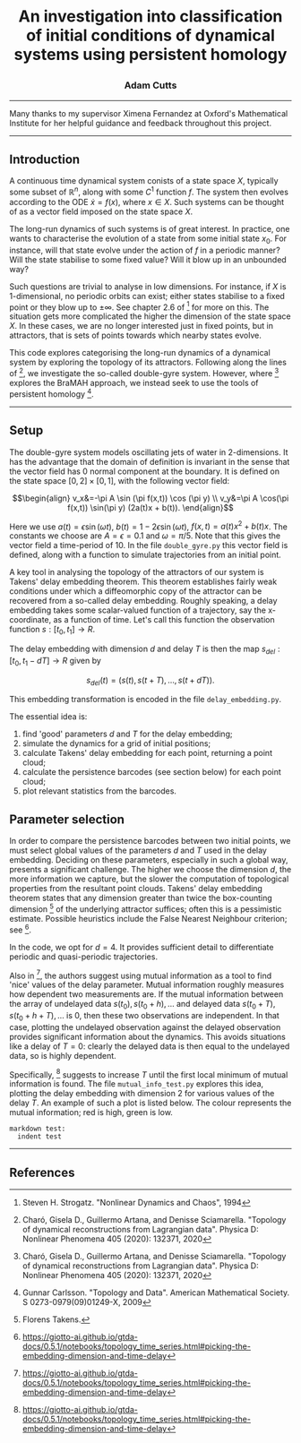 # <p align="center">An investigation into classification of initial conditions of dynamical systems using persistent homology</p>

### <p align="center">Adam Cutts</p>

---
Many thanks to my supervisor Ximena Fernandez at Oxford's Mathematical Institute for her helpful guidance and feedback throughout this project.

---
## Introduction
A continuous time dynamical system conists of a state space $X$, typically some subset of $`\mathbb{R}^n`$, along with some $C^1$ function $f$. The system then evolves according to the ODE $\dot{x} = f(x)$, where $x\in X$. Such systems can be thought of as a vector field imposed on the state space $X$. 

The long-run dynamics of such systems is of great interest. In practice, one wants to characterise the evolution of a state from some initial state $x_0$. For instance, will that state evolve under the action of $f$ in a periodic manner? Will the state stabilise to some fixed value? Will it blow up in an unbounded way? 

Such questions are trivial to analyse in low dimensions. For instance, if $X$ is 1-dimensional, no periodic orbits can exist; either states stabilise to a fixed point or they blow up to $\pm \infty$. See chapter 2.6 of [^1] for more on this. The situation gets more complicated the higher the dimension of the state space $X$. In these cases, we are no longer interested just in fixed points, but in attractors, that is sets of points towards which nearby states evolve. 

This code explores categorising the long-run dynamics of a dynamical system by exploring the topology of its attractors. Following along the lines of [^2], we investigate the so-called double-gyre system. However, where [^2] explores the BraMAH approach, we instead seek to use the tools of persistent homology [^3].

---
## Setup
The double-gyre system models oscillating jets of water in 2-dimensions. It has the advantage that the domain of definition is invariant in the sense that the vector field has 0 normal component at the boundary. It is defined on the state space $[0,2]\times [0,1]$, with the following vector field: 
```math
\begin{align}
v_x&=-\pi A \sin (\pi f(x,t)) \cos (\pi y) \\
v_y&=\pi A \cos(\pi f(x,t)) \sin(\pi y) (2a(t)x + b(t)).
\end{align}
```
Here we use $a(t)= \epsilon \sin(\omega t)$, $b(t)= 1 - 2\epsilon\sin(\omega t)$, $f(x,t) = a(t) x^2 + b(t) x$. The constants we choose are $A = \epsilon = 0.1$ and $\omega = \pi /5$. Note that this gives the vector field a time-period of 10. In the file `double_gyre.py` this vector field is defined, along with a function to simulate trajectories from an initial point.

A key tool in analysing the topology of the attractors of our system is Takens' delay embedding theorem. This theorem establishes fairly weak conditions under which a diffeomorphic copy of the attractor can be recovered from a so-called delay embedding. Roughly speaking, a delay embedding takes some scalar-valued function of a trajectory, say the x-coordinate, as a function of time. Let's call this function the observation function $s:[t_0, t_1] \to R$.

The delay embedding with dimension $d$ and delay $T$ is then the map $s_{del} : [t_0, t_1 - dT] \to R$ given by 
```math
s_{del}(t) = (s(t), s(t+T), \ldots, s(t+dT)).
```
This embedding transformation is encoded in the file `delay_embedding.py`.

The essential idea is: 
1. find 'good' parameters $d$ and $T$ for the delay embedding;
2. simulate the dynamics for a grid of initial positions;
3. calculate Takens' delay embedding for each point, returning a point cloud;
4. calculate the persistence barcodes (see section below) for each point cloud;
5. plot relevant statistics from the barcodes.

## Parameter selection
In order to compare the persistence barcodes between two initial points, we must select global values of the parameters $d$ and $T$ used in the delay embedding. Deciding on these parameters, especially in such a global way, presents a significant challenge. The higher we choose the dimension $d$, the more information we capture, but the slower the computation of topological properties from the resultant point clouds. Takens' delay embedding theorem states that any dimension greater than twice the box-counting dimension [^4] of the underlying attractor suffices; often this is a pessimistic estimate. Possible heuristics include the False Nearest Neighbour criterion; see [^5].

In the code, we opt for $d=4$. It provides sufficient detail to differentiate periodic and quasi-periodic trajectories.

Also in [^5], the authors suggest using mutual information as a tool to find 'nice' values of the delay parameter. Mutual information roughly measures how dependent two measurements are. If the mutual information between the array of undelayed data $s(t_0), s(t_0 +h), \ldots$ and delayed data $s(t_0 + T), s(t_0 + h +T), \ldots$ is $0$, then these two observations are independent. In that case, plotting the undelayed observation against the delayed observation provides significant information about the dynamics. This avoids situations like a delay of $T=0$: clearly the delayed data is then equal to the undelayed data, so is highly dependent.

Specifically, [^5] suggests to increase $T$ until the first local minimum of mutual information is found. The file `mutual_info_test.py` explores this idea, plotting the delay embedding with dimension 2 for various values of the delay $T$. An example of such a plot is listed below. The colour represents the mutual information; red is high, green is low.

```
markdown test:
  indent test
```
---
## References
[^1]: Steven H. Strogatz. "Nonlinear Dynamics and Chaos", 1994 
[^2]: Charó, Gisela D., Guillermo Artana, and Denisse Sciamarella. "Topology of dynamical reconstructions from Lagrangian data". Physica D: Nonlinear Phenomena 405 (2020): 132371, 2020
[^3]: Gunnar Carlsson. "Topology and Data". American Mathematical Society. S 0273-0979(09)01249-X, 2009
[^4]: Florens Takens. 
[^5]: https://giotto-ai.github.io/gtda-docs/0.5.1/notebooks/topology_time_series.html#picking-the-embedding-dimension-and-time-delay
